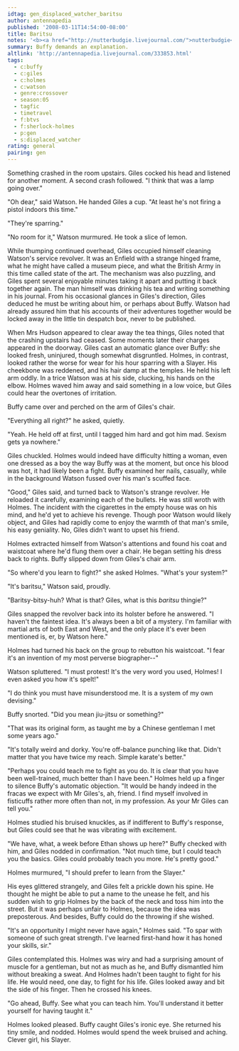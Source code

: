 ```yaml
---
idtag: gen_displaced_watcher_baritsu
author: antennapedia
published: '2008-03-11T14:54:00-08:00'
title: Baritsu
notes: '<b><a href="http://nutterbudgie.livejournal.com/">nutterbudgie</a></b> wants "Holmes! Giles snark at! Maybe w/Buffy being snark-supportive?"'
summary: Buffy demands an explanation.
altlink: 'http://antennapedia.livejournal.com/333853.html'
tags:
  - c:buffy
  - c:giles
  - c:holmes
  - c:watson
  - genre:crossover
  - season:05
  - tagfic
  - timetravel
  - f:btvs
  - f:sherlock-holmes
  - p:gen
  - s:displaced_watcher
rating: general
pairing: gen
---
```

Something crashed in the room upstairs. Giles cocked his head and listened for another moment. A second crash followed. "I think that was a lamp going over."

"Oh dear," said Watson. He handed Giles a cup. "At least he's not firing a pistol indoors this time."

"They're sparring."

"No room for it," Watson murmured. He took a slice of lemon.

While thumping continued overhead, Giles occupied himself cleaning Watson's service revolver. It was an Enfield with a strange hinged frame, what he might have called a museum piece, and what the British Army in this time called state of the art. The mechanism was also puzzling, and Giles spent several enjoyable minutes taking it apart and putting it back together again. The man himself was drinking his tea and writing something in his journal. From his occasional glances in Giles's direction, Giles deduced he must be writing about him, or perhaps about Buffy. Watson had already assured him that his accounts of their adventures together would be locked away in the little tin despatch box, never to be published.

When Mrs Hudson appeared to clear away the tea things, Giles noted that the crashing upstairs had ceased. Some moments later their charges appeared in the doorway. Giles cast an automatic glance over Buffy: she looked fresh, uninjured, though somewhat disgruntled. Holmes, in contrast, looked rather the worse for wear for his hour sparring with a Slayer. His cheekbone was reddened, and his hair damp at the temples. He held his left arm oddly. In a trice Watson was at his side, clucking, his hands on the elbow. Holmes waved him away and said something in a low voice, but Giles could hear the overtones of irritation.

Buffy came over and perched on the arm of Giles's chair.

"Everything all right?" he asked, quietly.

"Yeah. He held off at first, until I tagged him hard and got him mad. Sexism gets ya nowhere."

Giles chuckled. Holmes would indeed have difficulty hitting a woman, even one dressed as a boy the way Buffy was at the moment, but once his blood was hot, it had likely been a fight. Buffy examined her nails, casually, while in the background Watson fussed over his man's scuffed face.

"Good," Giles said, and turned back to Watson's strange revolver. He reloaded it carefully, examining each of the bullets. He was still wroth with Holmes. The incident with the cigarettes in the empty house was on his mind, and he'd yet to achieve his revenge. Though poor Watson would likely object, and Giles had rapidly come to enjoy the warmth of that man's smile, his easy geniality. No, Giles didn't want to upset his friend.

Holmes extracted himself from Watson's attentions and found his coat and waistcoat where he'd flung them over a chair. He began setting his dress back to rights. Buffy slipped down from Giles's chair arm.

"So where'd you learn to fight?" she asked Holmes. "What's your system?"

"It's baritsu," Watson said, proudly.

"Baritsy-bitsy-huh? What is that? Giles, what is this <em>baritsu</em> thingie?"

Giles snapped the revolver back into its holster before he answered. "I haven't the faintest idea. It's always been a bit of a mystery. I'm familiar with martial arts of both East and West, and the only place it's ever been mentioned is, er, by Watson here."

Holmes had turned his back on the group to rebutton his waistcoat. "I fear it's an invention of my most perverse biographer--"

Watson spluttered. "I must protest! It's the very word you used, Holmes! I even asked you how it's spelt!"

"I do think you must have misunderstood me. It is a system of my own devising."

Buffy snorted. "Did you mean jiu-jitsu or something?"

"That was its original form, as taught me by a Chinese gentleman I met some years ago."

"It's totally weird and dorky. You're off-balance punching like that. Didn't matter that you have twice my reach. Simple karate's better."

"Perhaps you could teach me to fight as you do. It is clear that you have been well-trained, much better than I have been." Holmes held up a finger to silence Buffy's automatic objection. "It would be handy indeed in the fracas we expect with Mr Giles's, ah, friend. I find myself involved in fisticuffs rather more often than not, in my profession. As your Mr Giles can tell you."

Holmes studied his bruised knuckles, as if indifferent to Buffy's response, but Giles could see that he was vibrating with excitement.

"We have, what, a week before Ethan shows up here?" Buffy checked with him, and Giles nodded in confirmation. "Not much time, but I could teach you the basics. Giles could probably teach you more. He's pretty good."

Holmes murmured, "I should prefer to learn from the Slayer."

His eyes glittered strangely, and Giles felt a prickle down his spine. He thought he might be able to put a name to the unease he felt, and his sudden wish to grip Holmes by the back of the neck and toss him into the street. But it was perhaps unfair to Holmes, because the idea was preposterous. And besides, Buffy could do the throwing if she wished.

"It's an opportunity I might never have again," Holmes said. "To spar with someone of such great strength. I've learned first-hand how it has honed your skills, sir."

Giles contemplated this. Holmes was wiry and had a surprising amount of muscle for a gentleman, but not as much as he, and Buffy dismantled him without breaking a sweat. And Holmes hadn't been taught to fight for his life. He would need, one day, to fight for his life. Giles looked away and bit the side of his finger. Then he crossed his knees.

"Go ahead, Buffy. See what you can teach him. You'll understand it better yourself for having taught it."

Holmes looked pleased. Buffy caught Giles's ironic eye. She returned his tiny smile, and nodded. Holmes would spend the week bruised and aching. Clever girl, his Slayer.

